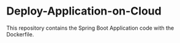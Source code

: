 # Deploy-Application-on-Cloud
 This repository contains the Spring Boot Application code with the Dockerfile. 
